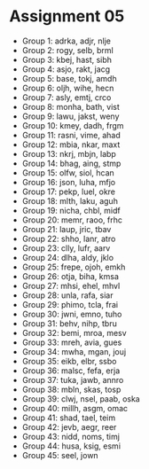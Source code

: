# Assignment 05

* Group 1: adrka, adjr, nlje
* Group 2: rogy, selb, brml
* Group 3: kbej, hast, sibh
* Group 4: asjo, rakt, jacg
* Group 5: base, tokj, amdh
* Group 6: oljh, wihe, hecn
* Group 7: asly, emtj, crco
* Group 8: monha, bath, vist
* Group 9: lawu, jakst, weny
* Group 10: kmey, dadh, frgm
* Group 11: rasni, vime, ahad
* Group 12: mbia, nkar, maxt
* Group 13: nkrj, mbjn, labp
* Group 14: bhag, aing, stmp
* Group 15: olfw, siol, hcan
* Group 16: json, luha, mfjo
* Group 17: pekp, luel, okre
* Group 18: mlth, laku, aguh
* Group 19: nicha, chbl, midf
* Group 20: memr, raoo, frhc
* Group 21: laup, jric, tbav
* Group 22: shho, lanr, atro
* Group 23: clly, lufr, aarv
* Group 24: dlha, aldy, jklo
* Group 25: frepe, ojoh, emkh
* Group 26: otja, biha, kmsa
* Group 27: mhsi, ehel, mhvl
* Group 28: unla, rafa, siar
* Group 29: phimo, tcla, frai
* Group 30: jwni, emno, tuho
* Group 31: behv, nihp, tbru
* Group 32: bemi, mroa, mesv
* Group 33: mreh, avia, gues
* Group 34: mwha, mgan, jouj
* Group 35: eikb, elbr, ssbo
* Group 36: malsc, fefa, erja
* Group 37: tuka, jawb, annro
* Group 38: mbln, skas, tosp
* Group 39: clwj, nsel, paab, oska
* Group 40: millh, asgm, omac
* Group 41: shad, tael, teim
* Group 42: jevb, aegr, reer
* Group 43: nidd, noms, timj
* Group 44: husa, ksig, esmi
* Group 45: seel, jown
